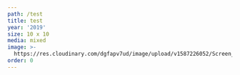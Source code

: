 ```yaml
---
path: /test
title: test
year: '2019'
size: 10 x 10
media: mixed
image: >-
  https://res.cloudinary.com/dgfapv7ud/image/upload/v1587226052/Screen_Shot_2020-04-10_at_10.56.34_PM_pde27i.png
order: 0
---
```


